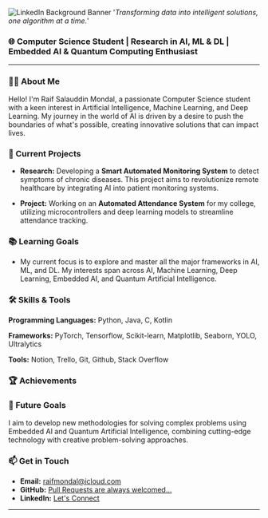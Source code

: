 ![LinkedIn Background Banner](https://i.imgur.com/aquDQOf.png)
'*Transforming data into intelligent solutions, one algorithm at a time.*'

### 🌐 Computer Science Student | Research in AI, ML & DL | Embedded AI & Quantum Computing Enthusiast
---

### 👨‍💻 About Me

Hello! I'm Raif Salauddin Mondal, a passionate Computer Science student with a keen interest in Artificial Intelligence, Machine Learning, and Deep Learning. My journey in the world of AI is driven by a desire to push the boundaries of what's possible, creating innovative solutions that can impact lives.

### 🔭 Current Projects

- **Research:** Developing a **Smart Automated Monitoring System** to detect symptoms of chronic diseases. This project aims to revolutionize remote healthcare by integrating AI into patient monitoring systems.
  
- **Project:** Working on an **Automated Attendance System** for my college, utilizing microcontrollers and deep learning models to streamline attendance tracking.

### 📚 Learning Goals

- My current focus is to explore and master all the major frameworks in AI, ML, and DL. My interests span across AI, Machine Learning, Deep Learning, Embedded AI, and Quantum Artificial Intelligence.

### 🛠️ Skills & Tools

**Programming Languages:** Python, Java, C, Kotlin

**Frameworks:** PyTorch, Tensorflow, Scikit-learn, Matplotlib, Seaborn, YOLO, Ultralytics

**Tools:** Notion, Trello, Git, Github, Stack Overflow

### 🏆 Achievements

<!-- Add your achievements here -->

### 🌱 Future Goals

I aim to develop new methodologies for solving complex problems using Embedded AI and Quantum Artificial Intelligence, combining cutting-edge technology with creative problem-solving approaches.

### 📫 Get in Touch

- **Email:** [raifmondal@icloud.com](mailto:raifmondal@icloud.com)
- **GitHub:** [Pull Requests are always welcomed...](https://github.com/myselfRaifMondal)
- **LinkedIn:** [Let's Connect](https://www.linkedin.com/in/raifmondal/)

---
